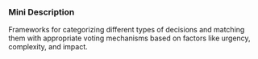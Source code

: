 ### Mini Description

Frameworks for categorizing different types of decisions and matching them with appropriate voting mechanisms based on factors like urgency, complexity, and impact.
